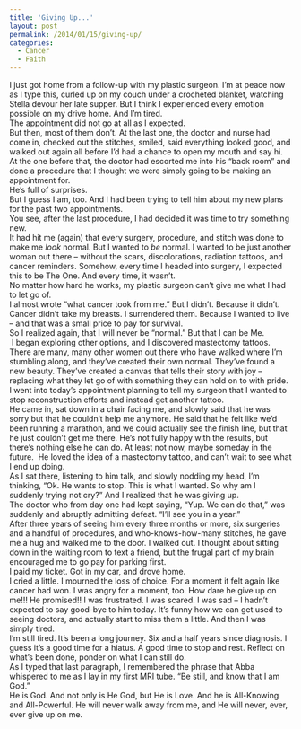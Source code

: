 ```yaml
---
title: 'Giving Up...'
layout: post
permalink: /2014/01/15/giving-up/
categories:
  - Cancer
  - Faith
---
```




<div>
  I just got home from a follow-up with my plastic surgeon. I’m at peace now as I type this, curled up on my couch under a crocheted blanket, watching Stella devour her late supper. But I think I experienced every emotion possible on my drive home. And I’m tired.
</div>

<div>
</div>

<div>
  The appointment did not go at all as I expected.
</div>

<div>
</div>

<div>
  But then, most of them don’t. At the last one, the doctor and nurse had come in, checked out the stitches, smiled, said everything looked good, and walked out again all before I’d had a chance to open my mouth and say hi.
</div>

<div>
  At the one before that, the doctor had escorted me into his “back room” and done a procedure that I thought we were simply going to be making an appointment for.
</div>

<div>
</div>

<div>
  He’s full of surprises.
</div>

<div>
  But I guess I am, too. And I had been trying to tell him about my new plans for the past two appointments.
</div>

<div>
</div>

<div>
  You see, after the last procedure, I had decided it was time to try something new.
</div>

<div>
  It had hit me (again) that every surgery, procedure, and stitch was done to make me <i style="mso-bidi-font-style: normal;">look </i>normal. But I wanted to <i style="mso-bidi-font-style: normal;">be</i> normal. I wanted to be just another woman out there – without the scars, discolorations, radiation tattoos, and cancer reminders. Somehow, every time I headed into surgery, I expected this to be The One. And every time, it wasn’t.
</div>

<div>
</div>

<div>
  No matter how hard he works, my plastic surgeon can’t give me what I had to let go of.
</div>

<div>
  I almost wrote “what cancer took from me.” But I didn’t. Because it didn’t. Cancer didn’t take my breasts. I surrendered them. Because I wanted to live – and that was a small price to pay for survival.
</div>

<div>
  So I realized again, that I will never be “normal.” But that I can be Me.
</div>

<div>
</div>

<div>
  <span style="mso-spacerun: yes;"> </span>I began exploring other options, and I discovered mastectomy tattoos. There are many, many other women out there who have walked where I’m stumbling along, and they’ve created their own normal. They’ve found a new beauty. They’ve created a canvas that tells their story with joy – replacing what they let go of with something they can hold on to with pride.
</div>

<div>
</div>

<div>
  I went into today’s appointment planning to tell my surgeon that I wanted to stop reconstruction efforts and instead get another tattoo.
</div>

<div>
</div>

<div>
  He came in, sat down in a chair facing me, and slowly said that he was sorry but that he couldn’t help me anymore. He said that he felt like we’d been running a marathon, and we could actually see the finish line, but that he just couldn’t get me there. He’s not fully happy with the results, but there’s nothing else he can do. At least not now, maybe someday in the future. <span style="mso-spacerun: yes;"> </span>He loved the idea of a mastectomy tattoo, and can’t wait to see what I end up doing.
</div>

<div>
</div>

<div>
  As I sat there, listening to him talk, and slowly nodding my head, I’m thinking, “Ok. He wants to stop. This is what I wanted. So why am I suddenly trying not cry?” And I realized that he was giving up.
</div>

<div>
</div>

<div>
  The doctor who from day one had kept saying, “Yup. We can do that,” was suddenly and abruptly admitting defeat. “I’ll see you in a year.”
</div>

<div>
</div>

<div>
  After three years of seeing him every three months or more, six surgeries and a handful of procedures, and who-knows-how-many stitches, he gave me a hug and walked me to the door. I walked out. I thought about sitting down in the waiting room to text a friend, but the frugal part of my brain encouraged me to go pay for parking first.
</div>

<div>
</div>

<div>
  I paid my ticket. Got in my car, and drove home.
</div>

<div>
</div>

<div>
  I cried a little. I mourned the loss of choice. For a moment it felt again like cancer had won. I was angry for a moment, too. How dare he give up on me!!! He promised!! I was frustrated. I was scared. I was sad – I hadn’t expected to say good-bye to him today. It’s funny how we can get used to seeing doctors, and actually start to miss them a little. And then I was simply tired.
</div>

<div>
</div>

<div>
  I’m still tired. It’s been a long journey. Six and a half years since diagnosis. I guess it’s a good time for a hiatus. A good time to stop and rest. Reflect on what’s been done, ponder on what I can still do.
</div>

<div>
  As I typed that last paragraph, I remembered the phrase that Abba whispered to me as I lay in my first MRI tube. “Be still, and know that I am God.”
</div>

<div>
</div>

<div>
  He is God. And not only is He God, but He is Love. And he is All-Knowing and All-Powerful. He will never walk away from me, and He will never, ever, ever give up on me.
</div>
